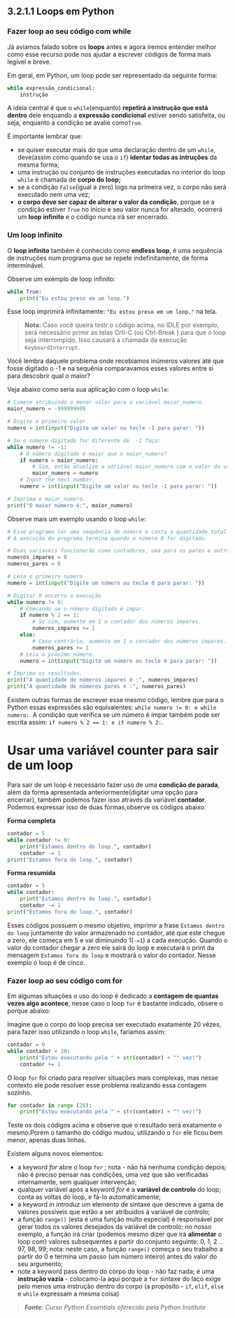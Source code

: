 ## 3.2.1.1 Loops em Python

### Fazer loop ao seu código com while

Já aviamos falado sobre os **loops** antes e agora iremos entender melhor como esse recurso pode nos ajudar a escrever códigos de forma mais legível e breve.

Em geral, em Python, um loop pode ser representado da seguinte forma:


```python
while expressão_condicional:
    instrução
```

A ideia central é que o ``while``(enquanto) **repetirá a instrução que está dentro** dele enquando a **expressão condicional** estiver sendo satisfeita, ou seja, enquanto a condição se avalie como``True``.

É importante lembrar que:
- se quiser executar mais do que uma declaração dentro de um ``while``, deve(assim como quando se usa o ``if``) **identar todas as intruções** da mesma forma;
- uma instrução ou conjunto de instruções executadas no interior do loop ``while`` é chamada de **corpo do loop;**
- se a condição ``False``(igual a zero) logo na primeira vez, o corpo não será executado nem uma vez;
- **o corpo deve ser capaz de alterar o valor da condição**, porque se a condição estiver ``True`` no início e seu valor nunca for alterado, ocorrerá um **loop infinito** e o codígo nunca irá ser encerrado.

### Um loop infinito

O **loop infinito** também é conhecido como **endless loop**, é uma sequência de instruções num programa que se repete indefinitamente, de forma interminável.

Observe um exemplo de loop infinito:


```python
while True:
    print("Eu estou preso em um loop.")
```

Esse loop imprimirá infinitamente: ``"Eu estou preso em um loop."`` na tela.

>**Nota:**
> Caso você queira testr o código acima, no IDLE por exemplo, será necessário primir as telas Crtl-C (ou Ctrl-Break ) para que o loop seja interrompido. Isso causará a chamada da execução ``KeyboardInterrupt``.

Você lembra daquele problema onde recebiamos inúmeros valores até que fosse digitado o -1 e na sequênia comparavamos esses valores entre si para descobrir qual o maior?

Veja abaixo como seria sua aplicação com o loop ``while``:

```python
# Comece atribuindo o menor valor para a variável maior_numero.
maior_numero = -999999999

# Digite o primeiro valor.
numero = int(input("Digite um valor ou tecle -1 para parar: "))

# Se o número digitado for diferente de  -1 faça:
while numero != -1:
    # O número digitado é maior que o maior_numero?
    if numero > maior_numero:
        # Sim, então atualize a variável maior_numero com o valor da variável numero.
        maior_numero = numero
    # Input the next number.
    numero = int(input("Digite um valor ou tecle -1 para parar: "))

# Imprima o maior_numero.
print("O maior número é:", maior_numero)
```

Observe mais um exemplo usando o loop ``while``:

```python
# Esse programa ler uma sequência de número e conta a quantidade total de pares e impáres digitados
# A execução do programa termina quando o número 0 for digitado.

# Duas variaveis funcionarão como contadores, uma para os pares e outra para os impares
numeros_impares = 0
numeros_pares = 0

# Leia o primeiro numero
numero = int(input("Digite um número ou tecle 0 para parar: "))

# Digitar 0 encerra a execução
while numero != 0:
    # Checando se o número digitado é impar.
    if numero % 2 == 1:
        # Se sim, aumente em 1 o contador dos números impares.
        numeros_impares += 1
    else:
        # Caso contrário, aumente em 1 o contador dos números impares.
        numeros_pares += 1
    # Leia o próximo número.
    numero = int(input("Digite um número ou tecle 0 para parar: "))

# Imprima os resultados.
print("A quantidade de números impares é :", numeros_impares)
print("A quantidade de números pares é :", numeros_pares)
```

Existem outras formas de escrever esse mesmo código, lembre que para o Python essas expressões são equivalentes: ``while numero != 0: e while numero:``. A condição que verifica se um número é ímpar também pode ser escrita assim: ``if numero % 2 == 1: e if numero % 2:``.

# Usar uma variável counter para sair de um loop

Para sair de um loop é necessário fazer uso de uma **condição de parada**, além da forma apresentada anteriormente(digitar uma opção para encerrar), também podemos fazer isso através da variável **contador**. Podemos expressar isso de duas formas,observe os códigos abaixo:

**Forma completa**
```python
contador = 5
while contador != 0:
    print("Estamos dentro do loop.", contador)
    contador -= 1
print("Estamos fora do loop.", contador)
```

**Forma resumida**

```python
contador = 5
while contador:
    print("Estamos dentro do loop.", contador)
    contador -= 1
print("Estamos fora do loop.", contador)
```
Esses códigos possuem o mesmo objetivo, imprimir a frase ``Estamos dentro do loop`` juntamente do valor armazenado no contador, até que este chegue a zero, ele começa em 5 e vai diminuindo 1(``-=1``) a cada execução. Quando o valor do contador chegar a zero ele sairá do loop e executará o print da mensagem ``Estamos fora do loop`` e mostrará o valor do contador. Nesse exemplo o loop é de cinco.

### Fazer loop ao seu código com for

Em algumas situações o uso do loop é dedicado a **contagem de quantas vezes algo acontece**, nesse caso o loop ``for`` é bastante indicado, obsere o porque abaixo:


Imagine que o corpo do loop precisa ser executado exatamente 20 vêzes, para fazer isso utilizando o loop ``while``, fariamos assim:

```python
contador = 0
while contador < 20:
    print("Estou executando pela " + str(contador) + "° vez!")
    contador += 1
```
O loop ``for`` foi criado para resolver situações mais complexas, mas nesse contexto ele pode resolver esse problema realizando essa contagem sozinho.

```python
for contador in range (20):
    print("Estou executando pela " + str(contador) + "° vez!")
```

Teste os dois códigos acima e observe que o resultado será exatamente o mesmo.Porém o tamanho do código mudou, utilizando o ``for`` ele ficou bem menor, apenas duas linhas.

Existem alguns novos elementos:

- a keyword *for* abre o loop ``for`` ; nota - não há nenhuma condição depois; não é preciso pensar nas condições, uma vez que são verificadas internamente, sem qualquer intervenção;
- qualquer variável após a keyword *for* é a **variável de controlo** do loop; conta as voltas do loop, e fá-lo automaticamente;
- a keyword *in introduz* um elemento de sintaxe que descreve a gama de valores possíveis que estão a ser atribuídos à variável de controlo;
- a função ``range()`` (esta é uma função muito especial) é responsável por gerar todos os valores desejados da variável de controlo; no nosso exemplo, a função irá criar (podemos mesmo dizer que irá **alimentar** o loop com) valores subsequentes a partir do conjunto seguinte: 0, 1, 2 .. 97, 98, 99; nota: neste caso, a função ``range()`` começa o seu trabalho a partir do 0 e termina um passo (um número inteiro) antes do valor do seu argumento;
- note a keyword pass dentro do corpo do loop - não faz nada; é uma **instrução vazia** - colocamo-la aqui porque a ``for`` sintaxe do laço exige pelo menos uma instrução dentro do corpo (a propósito - ``if``, ``elif``, ``else`` e ``while`` expressam a mesma coisa)

>***Fonte**: Curso Python Essentials oferecido pela Python Institute*